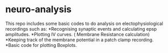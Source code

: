 # neuro-analysis
This repo includes some basic codes to do analysis on electophysiological recordings such as:
*Recognising synaptic events and calculating epsp amplitudes.
*Plotting IV curves. ( Membrane Resistance calculation)
*Keeping track of the membrane potential in a patch clamp recording.
*Basic code for plotting Boxplots.
